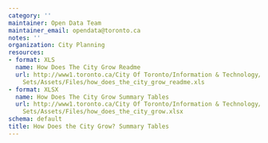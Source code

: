 ```yaml
---
category: ''
maintainer: Open Data Team
maintainer_email: opendata@toronto.ca
notes: ''
organization: City Planning
resources:
- format: XLS
  name: How Does The City Grow Readme
  url: http://www1.toronto.ca/City Of Toronto/Information & Technology/Open Data/Data
    Sets/Assets/Files/how_does_the_city_grow_readme.xls
- format: XLSX
  name: How Does The City Grow Summary Tables
  url: http://www1.toronto.ca/City Of Toronto/Information & Technology/Open Data/Data
    Sets/Assets/Files/how_does_the_city_grow.xlsx
schema: default
title: How Does the City Grow? Summary Tables
---
```

